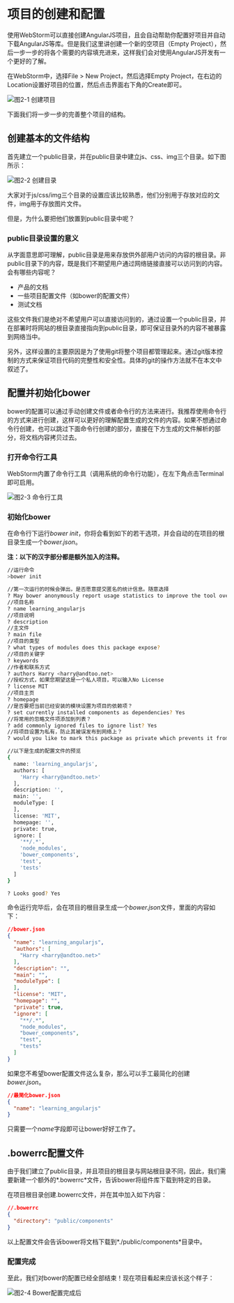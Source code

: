 项目的创建和配置
======

使用WebStorm可以直接创建AngularJS项目，且会自动帮助你配置好项目并自动下载AngularJS等库。但是我们这里讲创建一个新的空项目（Empty Project），然后一步一步的将各个需要的内容填充进来，这样我们会对使用AngularJS开发有一个更好的了解。

在WebStorm中，选择File > New Project，然后选择Empty Project，在右边的Location设置好项目的位置，然后点击界面右下角的Create即可。

![图2-1 创建项目](./pic/0201_create_project.png)

下面我们将一步一步的完善整个项目的结构。

## 创建基本的文件结构
首先建立一个public目录，并在public目录中建立js、css、img三个目录。如下图所示：

![图2-2 创建目录](./pic/0202_empty_project.png)

大家对于js/css/img三个目录的设置应该比较熟悉，他们分别用于存放对应的文件，img用于存放图片文件。

但是，为什么要把他们放置到public目录中呢？

### public目录设置的意义
从字面意思即可理解，public目录是用来存放供外部用户访问的内容的根目录。非public目录下的内容，既是我们不期望用户通过网络链接直接可以访问到的内容。会有哪些内容呢？

* 产品的文档
* 一些项目配置文件（如bower的配置文件）
* 测试文档

这些文件我们是绝对不希望用户可以直接访问到的，通过设置一个public目录，并在部署时将网站的根目录直接指向到public目录，即可保证目录外的内容不被暴露到网络当中。

另外，这样设置的主要原因是为了使用git将整个项目都管理起来。通过git版本控制的方式来保证项目代码的完整性和安全性。具体的git的操作方法就不在本文中叙述了。

## 配置并初始化bower
bower的配置可以通过手动创建文件或者命令行的方法来进行。我推荐使用命令行的方式来进行创建，这样可以更好的理解配置生成的文件的内容。如果不想通过命令行创建，也可以跳过下面命令行创建的部分，直接在下方生成的文件解析的部分，将文档内容拷贝过去。

### 打开命令行工具
WebStorm内置了命令行工具（调用系统的命令行功能），在左下角点击Terminal即可启用。

![图2-3 命令行工具](./pic/0203_terminal.png)

### 初始化bower

在命令行下运行*bower init*，你将会看到如下的若干选项，并会自动的在项目的根目录生成一个*bower.json*。

**注：以下的汉字部分都是额外加入的注释。**

```bash
//运行命令
>bower init

//第一次运行的时候会弹出，是否愿意提交匿名的统计信息。随意选择
? May bower anonymously report usage statistics to improve the tool over time? Yes
//项目名称
? name learning_angularjs
//项目说明
? description
//主文件
? main file
//项目的类型
? what types of modules does this package expose?
//项目的关键字
? keywords
//作者和联系方式
? authors Harry <harry@andtoo.net>
//授权方式，如果您期望这是一个私人项目，可以输入No License
? license MIT
//项目主页
? homepage
//是否要把当前已经安装的模块设置为项目的依赖项？
? set currently installed components as dependencies? Yes
//将常用的忽略文件项添加到列表？
? add commonly ignored files to ignore list? Yes
//将项目设置为私有，防止其被误发布到网络上？
? would you like to mark this package as private which prevents it from being accidentally published to the registry? Yes

//以下是生成的配置文件的预览
{
  name: 'learning_angularjs',
  authors: [
    'Harry <harry@andtoo.net>'
  ],
  description: '',
  main: '',
  moduleType: [
  ],
  license: 'MIT',
  homepage: '',
  private: true,
  ignore: [
    '**/.*',
    'node_modules',
    'bower_components',
    'test',
    'tests'
  ]
}

? Looks good? Yes
```

命令运行完毕后，会在项目的根目录生成一个*bower.json*文件，里面的内容如下：

```json
//bower.json
{
  "name": "learning_angularjs",
  "authors": [
    "Harry <harry@andtoo.net>"
  ],
  "description": "",
  "main": "",
  "moduleType": [
  ],
  "license": "MIT",
  "homepage": "",
  "private": true,
  "ignore": [
    "**/.*",
    "node_modules",
    "bower_components",
    "test",
    "tests"
  ]
}
```

如果您不希望bower配置文件这么复杂，那么可以手工最简化的创建*bower.json*。

```json
//最简化bower.json
{
  "name": "learning_angularjs"
}
```

只需要一个*name*字段即可让bower好好工作了。

## .bowerrc配置文件
由于我们建立了public目录，并且项目的根目录与网站根目录不同，因此，我们需要新建一个额外的*.bowerrc*文件，告诉bower将组件库下载到特定的目录。

在项目根目录创建.bowerrc文件，并在其中加入如下内容：
```json
//.bowerrc
{
  "directory": "public/components"
}
```
以上配置文件会告诉bower将文档下载到*./public/components*目录中。

### 配置完成

至此，我们对bower的配置已经全部结束！现在项目看起来应该长这个样子：

![图2-4 Bower配置完成后](./pic/0204_bower.png)
